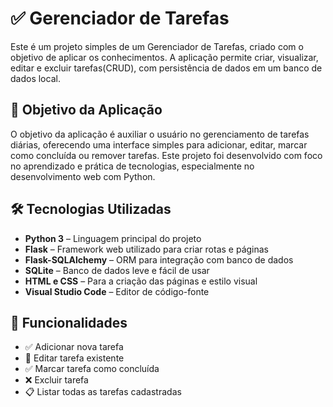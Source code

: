 # ✅ Gerenciador de Tarefas

Este é um projeto simples de um Gerenciador de Tarefas, criado com o objetivo de aplicar os conhecimentos. A aplicação permite criar, visualizar, editar e excluir tarefas(CRUD), com persistência de dados em um banco de dados local.

## 🎯 Objetivo da Aplicação

O objetivo da aplicação é auxiliar o usuário no gerenciamento de tarefas diárias, oferecendo uma interface simples para adicionar, editar, marcar como concluída ou remover tarefas. Este projeto foi desenvolvido com foco no aprendizado e prática de tecnologias, especialmente no desenvolvimento web com Python.

## 🛠️ Tecnologias Utilizadas

- **Python 3** – Linguagem principal do projeto
- **Flask** – Framework web utilizado para criar rotas e páginas
- **Flask-SQLAlchemy** – ORM para integração com banco de dados
- **SQLite** – Banco de dados leve e fácil de usar
- **HTML e CSS** – Para a criação das páginas e estilo visual
- **Visual Studio Code** – Editor de código-fonte

## 🚀 Funcionalidades

- ✅ Adicionar nova tarefa  
- 📝 Editar tarefa existente  
- ✅ Marcar tarefa como concluída  
- ❌ Excluir tarefa  
- 📋 Listar todas as tarefas cadastradas
